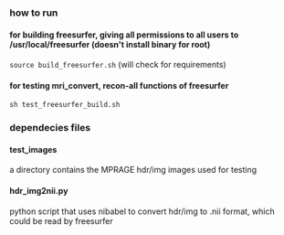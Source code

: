 ### how to run

#### for building freesurfer, giving all permissions to all users to /usr/local/freesurfer (doesn't install binary for root)
`source build_freesurfer.sh` (will check for requirements)

#### for testing mri_convert, recon-all functions of freesurfer
`sh test_freesurfer_build.sh` 


### dependecies files

#### test_images
a directory contains the MPRAGE hdr/img images used for testing 

#### hdr_img2nii.py
python script that uses nibabel to convert hdr/img to .nii format, which could be read by freesurfer 
